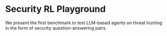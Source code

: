 # Security RL Playground

We present the first benchmark to test LLM-based agents on threat hunting in the form of security question-answering pairs.